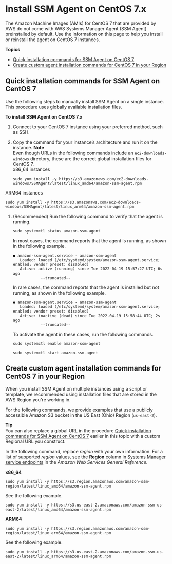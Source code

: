 # Install SSM Agent on CentOS 7\.x<a name="agent-install-centos-7"></a>

The Amazon Machine Images \(AMIs\) for CentOS 7 that are provided by AWS do not come with AWS Systems Manager Agent \(SSM Agent\) preinstalled by default\. Use the information on this page to help you install or reinstall the agent on CentOS 7 instances\.

**Topics**
+ [Quick installation commands for SSM Agent on CentOS 7](#quick-install-centos-7)
+ [Create custom agent installation commands for CentOS 7 in your Region](#custom-url-centos-7)

## Quick installation commands for SSM Agent on CentOS 7<a name="quick-install-centos-7"></a>

Use the following steps to manually install SSM Agent on a single instance\. This procedure uses globally available installation files\. 

**To install SSM Agent on CentOS 7\.x**

1. Connect to your CentOS 7 instance using your preferred method, such as SSH\. 

1. Copy the command for your instance’s architecture and run it on the instance\.
**Note**  
Even though URLs in the following commands include an `ec2-downloads-windows` directory, these are the correct global installation files for CentOS 7\.   
x86\_64 instances  

   ```
   sudo yum install -y https://s3.amazonaws.com/ec2-downloads-windows/SSMAgent/latest/linux_amd64/amazon-ssm-agent.rpm
   ```  
ARM64 instances  

   ```
   sudo yum install -y https://s3.amazonaws.com/ec2-downloads-windows/SSMAgent/latest/linux_arm64/amazon-ssm-agent.rpm
   ```

1. \(Recommended\) Run the following command to verify that the agent is running\.

   ```
   sudo systemctl status amazon-ssm-agent
   ```

   In most cases, the command reports that the agent is running, as shown in the following example\.

   ```
   ● amazon-ssm-agent.service - amazon-ssm-agent
      Loaded: loaded (/etc/systemd/system/amazon-ssm-agent.service; enabled; vendor preset: disabled)
      Active: active (running) since Tue 2022-04-19 15:57:27 UTC; 6s ago
               --truncated--
   ```

   In rare cases, the command reports that the agent is installed but not running, as shown in the following example\.

   ```
   ● amazon-ssm-agent.service - amazon-ssm-agent
      Loaded: loaded (/etc/systemd/system/amazon-ssm-agent.service; enabled; vendor preset: disabled)
      Active: inactive (dead) since Tue 2022-04-19 15:58:44 UTC; 2s ago
               --truncated--
   ```

   To activate the agent in these cases, run the following commands\.

   ```
   sudo systemctl enable amazon-ssm-agent
   ```

   ```
   sudo systemctl start amazon-ssm-agent
   ```

## Create custom agent installation commands for CentOS 7 in your Region<a name="custom-url-centos-7"></a>

When you install SSM Agent on multiple instances using a script or template, we recommended using installation files that are stored in the AWS Region you're working in\. 

For the following commands, we provide examples that use a publicly accessible Amazon S3 bucket in the US East \(Ohio\) Region \(`us-east-2`\)\. 

**Tip**  
You can also replace a global URL in the procedure [Quick installation commands for SSM Agent on CentOS 7](#quick-install-centos-7) earlier in this topic with a custom Regional URL you construct\.

In the following command, replace *region* with your own information\. For a list of supported *region* values, see the **Region** column in [Systems Manager service endpoints](https://docs.aws.amazon.com/general/latest/gr/ssm.html#ssm_region) in the *Amazon Web Services General Reference*\.

**x86\_64**  

```
sudo yum install -y https://s3.region.amazonaws.com/amazon-ssm-region/latest/linux_amd64/amazon-ssm-agent.rpm
```
See the following example\.  

```
sudo yum install -y https://s3.us-east-2.amazonaws.com/amazon-ssm-us-east-2/latest/linux_amd64/amazon-ssm-agent.rpm
```

**ARM64**  

```
sudo yum install -y https://s3.region.amazonaws.com/amazon-ssm-region/latest/linux_arm64/amazon-ssm-agent.rpm
```
See the following example\.  

```
sudo yum install -y https://s3.us-east-2.amazonaws.com/amazon-ssm-us-east-2/latest/linux_arm64/amazon-ssm-agent.rpm
```